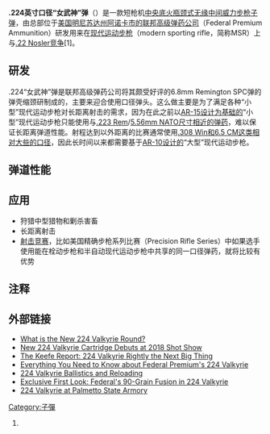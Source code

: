 **.224英寸口径“女武神”弹**（）是一款短枪机[中央底火瓶颈式无缘](https://zh.wikipedia.org/wiki/中央底火 "wikilink")[中间威力](../Page/中间型威力枪弹.md "wikilink")[步枪](../Page/步枪.md "wikilink")[子弹](https://zh.wikipedia.org/wiki/子弹 "wikilink")，由总部位于[美国](../Page/美国.md "wikilink")[明尼苏达州](https://zh.wikipedia.org/wiki/明尼苏达州 "wikilink")[阿诺卡市的联邦高级弹药公司](../Page/阿诺卡_\(明尼苏达州\).md "wikilink")（Federal Premium Ammunition）研发用来在[现代运动步枪](https://zh.wikipedia.org/wiki/现代运动步枪 "wikilink")（modern sporting rifle，简称MSR）上与[.22 Nosler竞争](https://zh.wikipedia.org/wiki/.22_Nosler "wikilink")\[1\]。

## 研发

.224“女武神”弹是联邦高级弹药公司将其颇受好评的6.8mm Remington SPC弹的弹壳缩颈研制成的，主要来迎合使用口径弹头。这么做主要是为了满足各种“小型”现代运动步枪对长距离射击的需求，因为在此之前以[AR-15设计为基础的](https://zh.wikipedia.org/wiki/AR-15 "wikilink")“小型”现代运动步枪只能使用与[.223 Rem](../Page/.223_Remington.md "wikilink")/[5.56mm NATO尺寸相近的弹药](../Page/5.56×45mm_NATO.md "wikilink")，难以保证长距离弹道性能。射程达到以外距离的比赛通常使用[.308 Win和](../Page/.308_Winchester.md "wikilink")[6.5 CM这类相对大些的口径](https://zh.wikipedia.org/wiki/6.5mm_Creedmoor "wikilink")，因此长时间以来都需要基于[AR-10设计的](https://zh.wikipedia.org/wiki/AR-10 "wikilink")“大型”现代运动步枪。

## 弹道性能

## 应用

  - 狩猎中型猎物和剿杀害畜
  - 长距离射击
  - [射击竞赛](https://zh.wikipedia.org/wiki/射击运动 "wikilink")，比如美国精确步枪系列比赛（Precision Rifle Series）中如果选手使用能在栓动步枪和半自动现代运动步枪中共享的同一口径弹药，就将比较有优势

## 注释

## 外部链接

  - [What is the New 224 Valkyrie Round?](https://airbornearmsllc.com/what-is-the-224-valkyrie-round/)
  - [New 224 Valkyrie Cartridge Debuts at 2018 Shot Show](https://www.ssusa.org/articles/2018/2/6/new-224-valkyrie-cartridge-debuts-at-2018-shot-show/)
  - [The Keefe Report: 224 Valkyrie Rightly the Next Big Thing](https://www.americanrifleman.org/articles/2017/10/30/the-keefe-report-224-valkyrie-rightly-the-next-big-thing)
  - [Everything You Need to Know about Federal Premium's 224 Valkyrie](https://www.ssusa.org/articles/2018/1/29/everything-you-need-to-know-about-federal-premium-s-224-valkyrie-plus-videos-of-6-new-rifles)
  - [224 Valkyrie Ballistics and Reloading](https://www.starlinebrass.com/articles/224-Valkyrie-Ballistics-and-Reloading/)
  - [Exclusive First Look: Federal's 90-Grain Fusion in 224 Valkyrie](https://www.outdoorlife.com/exclusive-first-look-federals-90-grain-fusion-in-224-valkyrie)
  - [224 Valkyrie at Palmetto State Armory](https://palmettostatearmory.com/featured/224-valkyrie.html)

[Category:子彈](https://zh.wikipedia.org/wiki/Category:子彈 "wikilink")

1.